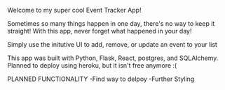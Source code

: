 Welcome to my super cool Event Tracker App!

Sometimes so many things happen in one day, there's no way to keep it straight! With this app, never forget what happened in your day!

Simply use the initutive UI to add, remove, or update an event to your list

This app was built with Python, Flask, React, postgres, and SQLAlchemy. Planned to deploy using heroku, but it isn't free anymore :(

PLANNED FUNCTIONALITY
-Find way to delpoy
-Further Styling